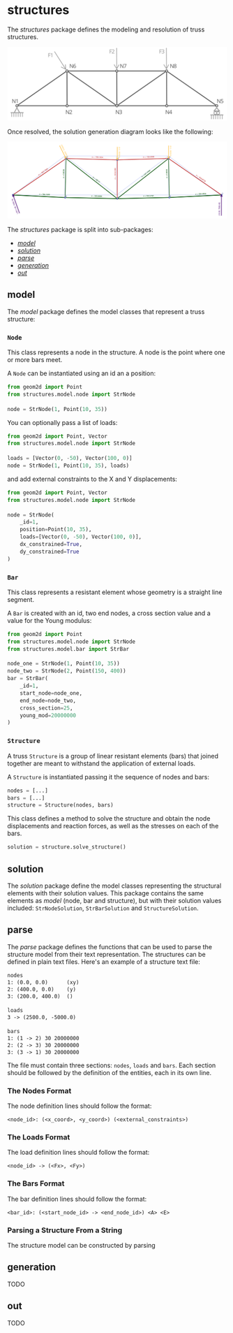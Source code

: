 # structures

The _structures_ package defines the modeling and resolution of truss structures.

![](../img/truss_structure.svg "Truss structure")

Once resolved, the solution generation diagram looks like the following:

![](../img/plane_truss_result.svg)

The _structures_ package is split into sub-packages:


- [_model_](#model)
- [_solution_](#solution)
- [_parse_](#parse)
- [_generation_](#generation)
- [_out_](#out)

## model

The _model_ package defines the model classes that represent a truss structure:

### `Node`

This class represents a node in the structure.
A node is the point where one or more bars meet.

A `Node` can be instantiated using an id an a position:


```python
from geom2d import Point
from structures.model.node import StrNode

node = StrNode(1, Point(10, 35))
```

You can optionally pass a list of loads:

```python
from geom2d import Point, Vector
from structures.model.node import StrNode

loads = [Vector(0, -50), Vector(100, 0)]
node = StrNode(1, Point(10, 35), loads)
```

and add external constraints to the X and Y displacements:

```python
from geom2d import Point, Vector
from structures.model.node import StrNode

node = StrNode(
    _id=1, 
    position=Point(10, 35), 
    loads=[Vector(0, -50), Vector(100, 0)],
    dx_constrained=True,
    dy_constrained=True
)
```

### `Bar`

This class represents a resistant element whose geometry is a straight line segment.

A `Bar` is created with an id, two end nodes, a cross section value and a value for the Young modulus:

```python
from geom2d import Point
from structures.model.node import StrNode
from structures.model.bar import StrBar

node_one = StrNode(1, Point(10, 35))
node_two = StrNode(2, Point(150, 400))
bar = StrBar(
    _id=1, 
    start_node=node_one, 
    end_node=node_two,
    cross_section=25,
    young_mod=20000000
)
```

### `Structure`

A truss `Structure` is a group of linear resistant elements (bars) that joined together are meant to withstand the application of external loads.

A `Structure` is instantiated passing it the sequence of nodes and bars:

```python
nodes = [...]
bars = [...]
structure = Structure(nodes, bars)
```

This class defines a method to solve the structure and obtain the node displacements and reaction forces, as well as the stresses on each of the bars.

```python
solution = structure.solve_structure()
```

## solution

The _solution_ package define the model classes representing the structural elements with their solution values.
This package contains the same elements as _model_ (node, bar and structure), but with their solution values included: `StrNodeSolution`, `StrBarSolution` and `StructureSolution`.

## parse

The _parse_ package defines the functions that can be used to parse the structure model from their text representation.
The structures can be defined in plain text files.
Here's an example of a structure text file:

```
nodes
1: (0.0, 0.0)      (xy)
2: (400.0, 0.0)    (y)
3: (200.0, 400.0)  ()

loads
3 -> (2500.0, -5000.0)

bars
1: (1 -> 2) 30 20000000
2: (2 -> 3) 30 20000000
3: (3 -> 1) 30 20000000
```

The file must contain three sections: `nodes`, `loads` and `bars`.
Each section should be followed by the definition of the entities, each in its own line.

### The Nodes Format

The node definition lines should follow the format:

```
<node_id>: (<x_coord>, <y_coord>) (<external_constraints>)
```

### The Loads Format

The load definition lines should follow the format:

```
<node_id> -> (<Fx>, <Fy>)
```

### The Bars Format

The bar definition lines should follow the format:

```
<bar_id>: (<start_node_id> -> <end_node_id>) <A> <E>
```

### Parsing a Structure From a String

The structure model can be constructed by parsing

## generation

TODO

## out

TODO

